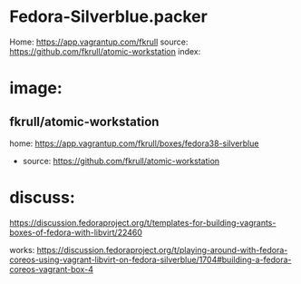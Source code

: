 # Fedora-Silverblue.packer
Home: https://app.vagrantup.com/fkrull source: https://github.com/fkrull/atomic-workstation index: 

# image:
## fkrull/atomic-workstation
home: https://app.vagrantup.com/fkrull/boxes/fedora38-silverblue
- source: https://github.com/fkrull/atomic-workstation

# discuss:
https://discussion.fedoraproject.org/t/templates-for-building-vagrants-boxes-of-fedora-with-libvirt/22460

works:
https://discussion.fedoraproject.org/t/playing-around-with-fedora-coreos-using-vagrant-libvirt-on-fedora-silverblue/1704#building-a-fedora-coreos-vagrant-box-4
